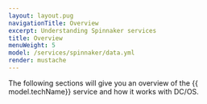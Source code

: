 ```yaml
---
layout: layout.pug
navigationTitle: Overview
excerpt: Understanding Spinnaker services
title: Overview
menuWeight: 5
model: /services/spinnaker/data.yml
render: mustache
---
```

The following sections will give you an overview of the {{ model.techName}} service and how it works with DC/OS.
